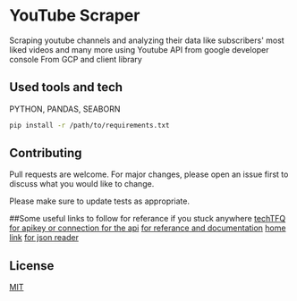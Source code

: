 # YouTube Scraper
Scraping youtube channels and analyzing their data like subscribers' most liked videos and many more using Youtube API from google developer console From GCP and client library


## Used tools and tech

PYTHON,
PANDAS,
SEABORN

```bash
pip install -r /path/to/requirements.txt
```



## Contributing
Pull requests are welcome. For major changes, please open an issue first to discuss what you would like to change.

Please make sure to update tests as appropriate.


##Some useful links to follow for referance if you stuck anywhere
[techTFQ](https://www.youtube.com/watch?v=SwSbnmqk3zY&t=616s)
[for apikey or connection for the api](https://console.cloud.google.com/apis/library?project=plenary-vim-288406)
[for referance and documentation](https://developers.google.com/youtube/v3/docs/videos/list)  [home link](https://developers.google.com/youtube)
[for json reader](https://jsonformatter.curiousconcept.com/#)

## License
[MIT](https://choosealicense.com/licenses/mit/)



